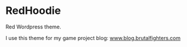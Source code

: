 RedHoodie
=========

Red Wordpress theme.<br />

I use this theme for my game project blog: www.blog.brutalfighters.com
